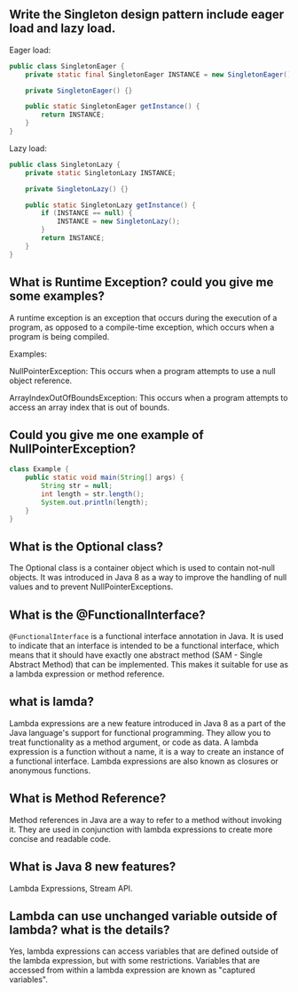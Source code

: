 ## Write the Singleton design pattern include eager load and lazy load. 

Eager load:

```java
public class SingletonEager {
    private static final SingletonEager INSTANCE = new SingletonEager();

    private SingletonEager() {}

    public static SingletonEager getInstance() {
        return INSTANCE;
    }
}
```

Lazy load:

```java
public class SingletonLazy {
    private static SingletonLazy INSTANCE;

    private SingletonLazy() {}

    public static SingletonLazy getInstance() {
        if (INSTANCE == null) {
            INSTANCE = new SingletonLazy();
        }
        return INSTANCE;
    }
}
```

## What is Runtime Exception? could you give me some examples?

A runtime exception is an exception that occurs during the execution of a program, as opposed to a compile-time exception, which occurs when a program is being compiled.

Examples: 

NullPointerException: This occurs when a program attempts to use a null object reference.

ArrayIndexOutOfBoundsException: This occurs when a program attempts to access an array index that is out of bounds.

## Could you give me one example of NullPointerException?

```java
class Example {
    public static void main(String[] args) {
        String str = null;
        int length = str.length();
        System.out.println(length);
    }
}
```

## What is the Optional class?

The Optional class is a container object which is used to contain not-null objects. It was introduced in Java 8 as a way to improve the handling of null values and to prevent NullPointerExceptions.

## What is the @FunctionalInterface?

`@FunctionalInterface` is a functional interface annotation in Java. It is used to indicate that an interface is intended to be a functional interface, which means that it should have exactly one abstract method (SAM - Single Abstract Method) that can be implemented. This makes it suitable for use as a lambda expression or method reference.

## what is lamda?

Lambda expressions are a new feature introduced in Java 8 as a part of the Java language's support for functional programming. They allow you to treat functionality as a method argument, or code as data. A lambda expression is a function without a name, it is a way to create an instance of a functional interface. Lambda expressions are also known as closures or anonymous functions.

## What is Method Reference?

Method references in Java are a way to refer to a method without invoking it. They are used in conjunction with lambda expressions to create more concise and readable code.

## What is Java 8 new features?

Lambda Expressions, Stream API.

## Lambda can use unchanged variable outside of lambda? what is the details?

Yes, lambda expressions can access variables that are defined outside of the lambda expression, but with some restrictions. Variables that are accessed from within a lambda expression are known as "captured variables".

